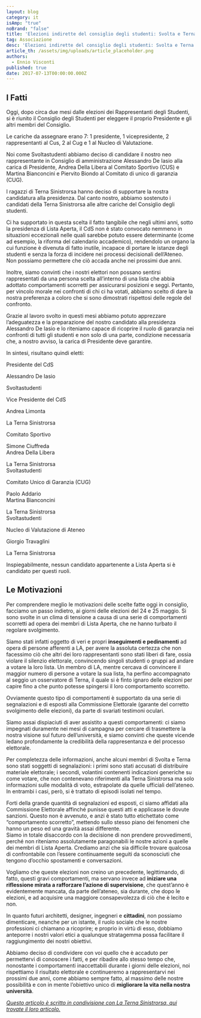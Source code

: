 ```yaml
---
layout: blog
category: it
isAmp: "true"
noBrand: "false"
title: 'Elezioni indirette del consiglio degli studenti: Svolta e Terna dicono la loro'
tag: Associazione
desc: 'Elezioni indirette del consiglio degli studenti: Svolta e Terna dicono la loro'
article_th: /assets/img/uploads/article_placeholder.png
authors:
  - Ennio Visconti
published: true
date: 2017-07-13T00:00:00.000Z
---
```


I Fatti
-------

Oggi, dopo circa due mesi dalle elezioni dei Rappresentanti degli Studenti, si è riunito il Consiglio degli Studenti per eleggere il proprio Presidente e gli altri membri del Consiglio.

Le cariche da assegnare erano 7: 1 presidente, 1 vicepresidente, 2 rappresentanti al Cus, 2 al Cug e 1 al Nucleo di Valutazione.

Noi come Svoltastudenti abbiamo deciso di candidare il nostro neo rappresentante in Consiglio di amministrazione Alessandro De Iasio alla carica di Presidente, Andrea Della Libera al Comitato Sportivo (CUS) e Martina Bianconcini e Piervito Biondo al Comitato di unico di garanzia (CUG).

I ragazzi di Terna Sinistrorsa hanno deciso di supportare la nostra candidatura alla presidenza. Dal canto nostro, abbiamo sostenuto i candidati della Terna Sinistrorsa alle altre cariche del Consiglio degli studenti.

Ci ha supportato in questa scelta il fatto tangibile che negli ultimi anni, sotto la presidenza di Lista Aperta, il CdS non è stato convocato nemmeno in situazioni eccezionali nelle quali sarebbe potuto essere determinante (come ad esempio, la riforma del calendario accademico), rendendolo un organo la cui funzione è divenuta di fatto inutile, incapace di portare le istanze degli studenti e senza la forza di incidere nei processi decisionali dell’Ateneo. Non possiamo permettere che ciò accada anche nei prossimi due anni.

Inoltre, siamo convinti che i nostri elettori non possano sentirsi rappresentati da una persona scelta all’interno di una lista che abbia adottato comportamenti scorretti per assicurarsi posizioni e seggi. Pertanto, per vincolo morale nei confronti di chi ci ha votati, abbiamo scelto di dare la nostra preferenza a coloro che si sono dimostrati rispettosi delle regole del confronto.

Grazie al lavoro svolto in questi mesi abbiamo potuto apprezzare l’adeguatezza e la preparazione del nostro candidato alla presidenza Alessandro De Iasio e lo riteniamo capace di ricoprire il ruolo di garanzia nei confronti di tutti gli studenti e non solo di una parte, condizione necessaria che, a nostro avviso, la carica di Presidente deve garantire.

In sintesi, risultano quindi eletti:

Presidente del CdS

Alessandro De Iasio

Svoltastudenti

Vice Presidente del CdS

Andrea Limonta

La Terna Sinistrorsa

Comitato Sportivo

Simone Ciuffreda  
Andrea Della Libera  

La Terna Sinistrorsa  
Svoltastudenti

Comitato Unico di Garanzia (CUG)

Paolo Addario  
Martina Bianconcini  

La Terna Sinistrorsa  
Svoltastudenti

Nucleo di Valutazione di Ateneo

Giorgio Travaglini

La Terna Sinistrorsa

Inspiegabilmente, nessun candidato appartenente a Lista Aperta si è candidato per questi ruoli.

Le Motivazioni
--------------

Per comprendere meglio le motivazioni delle scelte fatte oggi in consiglio, facciamo un passo indietro, ai giorni delle elezioni del 24 e 25 maggio. Si sono svolte in un clima di tensione a causa di una serie di comportamenti scorretti ad opera dei membri di Lista Aperta, che ne hanno turbato il regolare svolgimento.

Siamo stati infatti oggetto di veri e propri **inseguimenti e pedinamenti** ad opera di persone afferenti a LA, per avere la assoluta certezza che non facessimo ciò che altri dei loro rappresentanti sono stati liberi di fare, ossia violare il silenzio elettorale, convincendo singoli studenti o gruppi ad andare a votare la loro lista. Un membro di LA, mentre cercava di convincere il maggior numero di persone a votare la sua lista, ha perfino accompagnato al seggio un osservatore di Terna, il quale si è finto ignaro delle elezioni per capire fino a che punto potesse spingersi il loro comportamento scorretto.

Ovviamente questo tipo di comportamenti è supportato da una serie di segnalazioni e di esposti alla Commissione Elettorale (garante del corretto svolgimento delle elezioni), da parte di svariati testimoni oculari.

Siamo assai dispiaciuti di aver assistito a questi comportamenti: ci siamo impegnati duramente nei mesi di campagna per cercare di trasmettere la nostra visione sul futuro dell’università, e siamo convinti che queste vicende ledano profondamente la credibilità della rappresentanza e del processo elettorale.

Per completezza delle informazioni, anche alcuni membri di Svolta e Terna sono stati soggetti di segnalazioni: i primi sono stati accusati di distribuire materiale elettorale; i secondi, volantini contenenti indicazioni generiche su come votare, che non contenevano riferimenti alla Terna Sinistrorsa ma solo informazioni sulle modalità di voto, estrapolate da quelle ufficiali dell’ateneo. In entrambi i casi, però, si è trattato di episodi isolati nel tempo.

Forti della grande quantità di segnalazioni ed esposti, ci siamo affidati alla Commissione Elettorale affinché punisse questi atti e applicasse le dovute sanzioni. Questo non è avvenuto, e anzi è stato tutto etichettato come “comportamento scorretto”, mettendo sullo stesso piano dei fenomeni che hanno un peso ed una gravità assai differente.  
Siamo in totale disaccordo con la decisione di non prendere provvedimenti, perché non riteniamo assolutamente paragonabili le nostre azioni a quelle dei membri di Lista Aperta. Crediamo anzi che sia difficile trovare qualcosa di confrontabile con l’essere continuamente seguiti da sconosciuti che tengono d’occhio spostamenti e conversazioni.

Vogliamo che queste elezioni non creino un precedente, legittimando, di fatto, questi gravi comportamenti, ma servano invece ad **iniziare una riflessione mirata a rafforzare l’azione di supervisione**, che quest’anno è evidentemente mancata, da parte dell’ateneo, sia durante, che dopo le elezioni, e ad acquisire una maggiore consapevolezza di ciò che è lecito e non.

In quanto futuri architetti, designer, ingegneri e **cittadini**, non possiamo dimenticare, neanche per un istante, il ruolo sociale che le nostre professioni ci chiamano a ricoprire; e proprio in virtù di esso, dobbiamo anteporre i nostri valori etici a qualunque stratagemma possa facilitare il raggiungimento dei nostri obiettivi.

Abbiamo deciso di condividere con voi quello che è accaduto per permettervi di conoscere i fatti, e per ribadire allo stesso tempo che, nonostante i comportamenti inaccettabili durante i giorni delle elezioni, noi rispettiamo il risultato elettorale e continueremo a rappresentarvi nei prossimi due anni, come abbiamo sempre fatto, al massimo delle nostre possibilità e con in mente l’obiettivo unico di **migliorare la vita nella nostra università**. 

[_Questo articolo è scritto in condivisione con La Terna Sinistrorsa, qui trovate il loro articolo._](https://www.ternasinistrorsa.it/2017/elezioni-indirette-del-consiglio-degli-studenti-svolta-e-terna-dicono-la-loro/)
